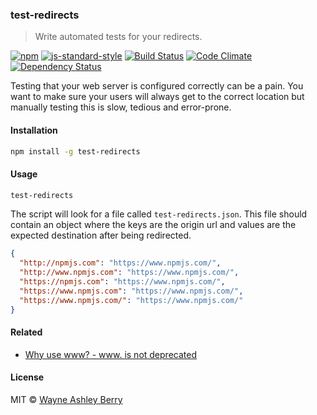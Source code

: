 ### test-redirects

> Write automated tests for your redirects.

[![npm](http://img.shields.io/npm/v/test-redirects.svg?style=flat)](https://www.npmjs.com/package/test-redirects)
[![js-standard-style](https://img.shields.io/badge/code%20style-standard-brightgreen.svg)](http://standardjs.com/)
[![Build Status](https://travis-ci.org/wayneashleyberry/test-redirects.svg?branch=master)](https://travis-ci.org/wayneashleyberry/test-redirects)
[![Code Climate](https://codeclimate.com/github/wayneashleyberry/test-redirects/badges/gpa.svg)](https://codeclimate.com/github/wayneashleyberry/test-redirects)
[![Dependency Status](https://david-dm.org/wayneashleyberry/test-redirects.svg)](https://david-dm.org/wayneashleyberry/test-redirects)

Testing that your web server is configured correctly can be a pain. You want to
make sure your users will always get to the correct location but manually
testing this is slow, tedious and error-prone.

#### Installation

```sh
npm install -g test-redirects
```

#### Usage

```sh
test-redirects
```

The script will look for a file called `test-redirects.json`. This file should
contain an object where the keys are the origin url and values are the expected
destination after being redirected.

```json
{
  "http://npmjs.com": "https://www.npmjs.com/",
  "http://www.npmjs.com": "https://www.npmjs.com/",
  "https://npmjs.com": "https://www.npmjs.com/",
  "https://www.npmjs.com": "https://www.npmjs.com/",
  "https://www.npmjs.com/": "https://www.npmjs.com/"
}
```

#### Related

- [Why use www? - www. is not deprecated](http://www.yes-www.org/why-use-www/)

#### License

MIT © [Wayne Ashley Berry](http://www.wayneashleyberry.com)
